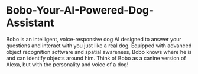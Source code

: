 # Bobo-Your-AI-Powered-Dog-Assistant
Bobo is an intelligent, voice-responsive dog AI designed to answer your questions and interact with you just like a real dog. Equipped with advanced object recognition software and spatial awareness, Bobo knows where he is and can identify objects around him. Think of Bobo as a canine version of Alexa, but with the personality and voice of a dog!
